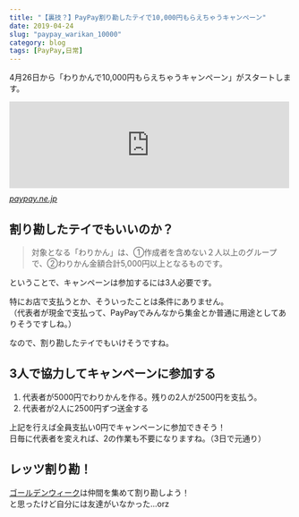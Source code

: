 ```yaml
---
title: "【裏技？】PayPay割り勘したテイで10,000円もらえちゃうキャンペーン"
date: 2019-04-24
slug: "paypay_warikan_10000"
category: blog
tags: [PayPay,日常]
---
```

<p>4月26日から「わりかんで10,000円もらえちゃうキャンペーン」がスタートします。</p>

<p><iframe src="https://hatenablog-parts.com/embed?url=https%3A%2F%2Fpaypay.ne.jp%2Fevent%2Fwarikan%2F" title="わりかんで10,000円もらえちゃうキャンペーン - PayPay" class="embed-card embed-webcard" scrolling="no" frameborder="0" style="display: block; width: 100%; height: 155px; max-width: 500px; margin: 10px 0px;"></iframe><cite class="hatena-citation"><a href="https://paypay.ne.jp/event/warikan/">paypay.ne.jp</a></cite></p>

<h2>割り勘したテイでもいいのか？</h2>

<blockquote><p>対象となる「わりかん」は、①作成者を含めない２人以上のグループで、②わりかん金額合計5,000円以上となるものです。</p></blockquote>

<p>ということで、キャンペーンは参加するには3人必要です。</p>

<p>特にお店で支払うとか、そういったことは条件にありません。<br/>
（代表者が現金で支払って、PayPayでみんなから集金とか普通に用途としてありそうですしね。）</p>

<p>なので、割り勘したテイでもいけそうですね。</p>

<h2>3人で協力してキャンペーンに参加する</h2>

<ol>
<li>代表者が5000円でわりかんを作る。残りの2人が2500円を支払う。</li>
<li>代表者が2人に2500円ずつ送金する</li>
</ol>


<p>上記を行えば全員支払い0円でキャンペーンに参加できそう！<br/>
日毎に代表者を変えれば、2の作業も不要になりますね。（3日で元通り）</p>

<h2>レッツ割り勘！</h2>

<p><a class="keyword" href="http://d.hatena.ne.jp/keyword/%A5%B4%A1%BC%A5%EB%A5%C7%A5%F3%A5%A6%A5%A3%A1%BC%A5%AF">ゴールデンウィーク</a>は仲間を集めて割り勘しよう！<br/>
と思ったけど自分には友達がいなかった...orz</p>


